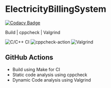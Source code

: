 # ElectricityBillingSystem

[![Codacy Badge](https://api.codacy.com/project/badge/Grade/27a9349afd074f738784da2dbf62bdb3)](https://app.codacy.com/gh/stepin104345/ElectricityBillingSystem?utm_source=github.com&utm_medium=referral&utm_content=stepin104345/ElectricityBillingSystem&utm_campaign=Badge_Grade)

Build | cppcheck | Valgrind

![C/C++ CI](https://github.com/stepin654321/MiniProject_Template/workflows/C/C++%20CI/badge.svg) ![cppcheck-action](https://github.com/stepin104345/ElectricityBillingSystem/workflows/cppcheck-action/badge.svg) ![Valgrind](https://github.com/stepin654321/MiniProject_Template/workflows/Valgrind/badge.svg)

## GitHub Actions
* Build using Make for CI
* Static code analysis using cppcheck
* Dynamic Code analysis using Valgrind


